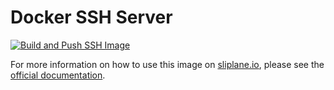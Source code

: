 # Docker SSH Server

[![Build and Push SSH Image](https://github.com/sliplane/docker-ssh/actions/workflows/release.yml/badge.svg)](https://github.com/sliplane/docker-ssh/actions/workflows/release.yml)

For more information on how to use this image on [sliplane.io](https://sliplane.io), please see the [official documentation](https://docs.sliplane.io/docs/tutorials/ssh).
